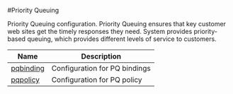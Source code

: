 #Priority Queuing

Priority Queuing configuration. Priority Queuing ensures that key customer web sites get the timely responses they need. System provides priority-based queuing, which provides different levels of service to customers.


<table><thead><tr><th>Name</th><th>Description</th></tr></thead><tbody><tr><td><a href=".././pqbinding/pqbinding/">pqbinding</a></td><td>Configuration for PQ bindings</td></tr><tr><td><a href=".././pqpolicy/pqpolicy/">pqpolicy</a></td><td>Configuration for PQ policy</td></tr></tbody></table>
